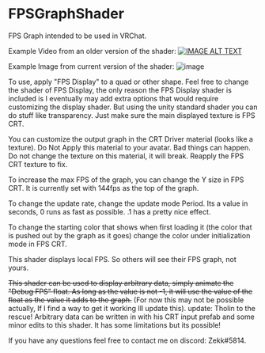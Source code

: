 # FPSGraphShader
FPS Graph intended to be used in VRChat.

Example Video from an older version of the shader:
[![IMAGE ALT TEXT](http://img.youtube.com/vi/UDOOOc-fYL0/0.jpg)](http://www.youtube.com/watch?v=UDOOOc-fYL0 "FPS Graph")

Example Image from current version of the shader:
![image](https://user-images.githubusercontent.com/118522423/209589999-09907fb6-a35f-4372-96b6-309b5e551ece.png)

To use, apply "FPS Display" to a quad or other shape. Feel free to change the shader of FPS Display, the only reason the FPS Display shader is included is I eventually may add extra options that would require customizing the display shader. But using the unity standard shader you can do stuff like transparency. Just make sure the main displayed texture is FPS CRT.

You can customize the output graph in the CRT Driver material (looks like a texture). Do Not Apply this material to your avatar. Bad things can happen. Do not change the texture on this material, it will break. Reapply the FPS CRT texture to fix.

To increase the max FPS of the graph, you can change the Y size in FPS CRT. It is currently set with 144fps as the top of the graph.

To change the update rate, change the update mode Period. Its a value in seconds, 0 runs as fast as possible. .1 has a pretty nice effect.

To change the starting color that shows when first loading it (the color that is pushed out by the graph as it goes) change the color under initialization mode in FPS CRT.

This shader displays local FPS. So others will see their FPS graph, not yours. 


~~This shader can be used to display arbitrary data, simply animate the "Debug FPS" float. As long as the value is not -1, it will use the value of the float as the value it adds to the graph.~~ (For now this may not be possible actually, If I find a way to get it working Ill update this).
update: Tholin to the rescue! Arbitrary data can be written in with his CRT input prefab and some minor edits to this shader. It has some limitations but its possible!

If you have any questions feel free to contact me on discord: Zekk#5814.
